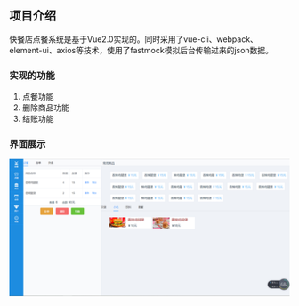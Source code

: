 ## 项目介绍
快餐店点餐系统是基于Vue2.0实现的。同时采用了vue-cli、webpack、element-ui、axios等技术，使用了fastmock模拟后台传输过来的json数据。
### 实现的功能
1. 点餐功能
2. 删除商品功能
3. 结账功能

### 界面展示

![image](https://github.com/DjbBobo/vuePratice/blob/master/readme_img/1.png)
